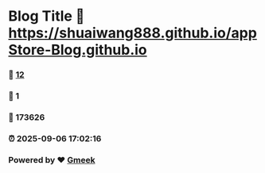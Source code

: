 # Blog Title :link: https://shuaiwang888.github.io/appStore-Blog.github.io 
### :page_facing_up: [12](https://shuaiwang888.github.io/appStore-Blog.github.io/tag.html) 
### :speech_balloon: 1 
### :hibiscus: 173626 
### :alarm_clock: 2025-09-06 17:02:16 
### Powered by :heart: [Gmeek](https://github.com/Meekdai/Gmeek)
